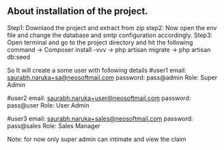 ## About installation of the project.

Step1: Downlaod the project and extract from zip
step2: Now open the env file and change the database and smtp configuration accordingly.
Step3: Open terminal and go to the project directory and hit the following command
-> Composer install -vvv
-> php artisan migrate
-> php artisan db:seed



So It will create a some user with following details
#user1
email: saurabh.naruka+sa@neosoftmail.com
password: pass@admin
Role: Super Admin

#user2
email: saurabh.naruka+user@neosoftmail.com
password: pass@user
Role: User Admin

#user3
email: saurabh.naruka+sales@neosoftmail.com
password: pass@sales
Role: Sales Manager


Note: for now only super admin can intimate and view the claim